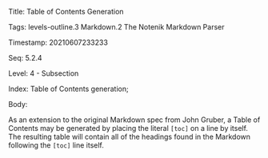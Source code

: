 Title:  Table of Contents Generation

Tags:   levels-outline.3 Markdown.2 The Notenik Markdown Parser

Timestamp: 20210607233233

Seq:    5.2.4

Level:  4 - Subsection

Index:  Table of Contents generation; 

Body: 

As an extension to the original Markdown spec from John Gruber, a Table of Contents may be generated by placing the literal ``[toc]`` on a line by itself. The resulting table will contain all of the headings found in the Markdown following the ``[toc]`` line itself. 

